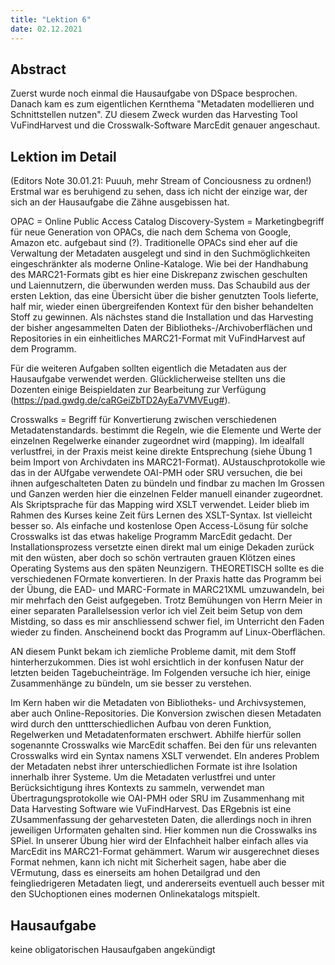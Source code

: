 ```yaml
---
title: "Lektion 6"
date: 02.12.2021
---
```


## Abstract
Zuerst wurde noch einmal die Hausaufgabe von DSpace besprochen. Danach kam es zum eigentlichen Kernthema "Metadaten modellieren und Schnittstellen nutzen". ZU diesem Zweck wurden das Harvesting Tool VuFindHarvest und die Crosswalk-Software MarcEdit genauer angeschaut.
## Lektion im Detail
(Editors Note 30.01.21: Puuuh, mehr Stream of Conciousness zu ordnen!)
Erstmal war es beruhigend zu sehen, dass ich nicht der einzige war, der sich an der Hausaufgabe die Zähne ausgebissen hat. 

OPAC = Online Public Access Catalog
Discovery-System = Marketingbegriff für neue Generation von OPACs, die nach dem Schema von Google, Amazon etc. aufgebaut sind (?).
Traditionelle OPACs sind eher auf die Verwaltung der Metadaten ausgelegt und sind in den Suchmöglichkeiten eingeschränkter als moderne Online-Kataloge. Wie bei der Handhabung des MARC21-Formats gibt es hier eine Diskrepanz zwischen geschulten und Laiennutzern, die überwunden werden muss.
Das Schaubild aus der ersten Lektion, das eine Übersicht über die bisher genutzten Tools lieferte, half mir, wieder einen übergreifenden Kontext für den bisher behandelten Stoff zu gewinnen. Als nächstes stand die Installation und das Harvesting der bisher angesammelten Daten der Bibliotheks-/Archivoberflächen und Repositories in ein einheitliches MARC21-Format mit VuFindHarvest auf dem Programm.

Für die weiteren Aufgaben sollten eigentlich die Metadaten aus der Hausaufgabe verwendet werden. Glücklicherweise stellten uns die Dozenten einige Beispieldaten zur Bearbeitung zur Verfügung (https://pad.gwdg.de/caRGeiZbTD2AyEa7VMVEug#).

Crosswalks = Begriff für Konvertierung zwischen verschiedenen Metadatenstandards. bestimmt die Regeln, wie die Elemente und Werte der einzelnen Regelwerke einander zugeordnet wird (mapping). Im idealfall verlustfrei, in der Praxis meist keine direkte Entsprechung (siehe Übung 1 beim Import von Archivdaten ins MARC21-Format).
AUstauschprotokolle wie das in der AUfgabe verwendete OAI-PMH oder SRU versuchen, die bei ihnen aufgeschalteten Daten zu bündeln und findbar zu machen
Im Grossen und Ganzen werden hier die einzelnen Felder manuell einander zugeordnet. Als Skriptsprache für das Mapping wird XSLT verwendet. Leider blieb im Rahmen des Kurses keine Zeit fürs Lernen des XSLT-Syntax. Ist vielleicht besser so.
Als einfache und kostenlose Open Access-Lösung für solche Crosswalks ist das etwas hakelige Programm MarcEdit gedacht. Der Installationsprozess versetzte einen direkt mal um einige Dekaden zurück mit den wüsten, aber doch so schön vertrauten grauen Klötzen eines Operating Systems aus den späten Neunzigern. 
THEORETISCH sollte es die verschiedenen FOrmate konvertieren. 
In der Praxis hatte das Programm bei der Übung, die EAD- und MARC-Formate in MARC21XML umzuwandeln, bei mir mehrfach den Geist aufgegeben. Trotz Bemühungen von Herrn Meier in einer separaten Parallelsession verlor ich viel Zeit beim Setup von dem Mistding, so dass es mir anschliessend schwer fiel, im Unterricht den Faden wieder zu finden.
Anscheinend bockt das Programm auf Linux-Oberflächen.

AN diesem Punkt bekam ich ziemliche Probleme damit, mit dem Stoff hinterherzukommen. Dies ist wohl ersichtlich in der konfusen Natur der letzten beiden Tagebucheinträge. Im Folgenden versuche ich hier, einige Zusammenhänge zu bündeln, um sie besser zu verstehen. 

Im Kern haben wir die Metadaten von Bibliotheks- und Archivsystemen, aber auch Online-Repositories. Die Konversion zwischen diesen Metadaten wird durch den unttterschiedlichen Aufbau von deren Funktion, Regelwerken und Metadatenformaten erschwert. Abhilfe hierfür sollen sogenannte Crosswalks wie MarcEdit schaffen. Bei den für uns relevanten Crosswalks wird ein Syntax namens XSLT verwendet. EIn anderes Problem der Metadaten nebst ihrer unterschiedlichen Formate ist ihre Isolation innerhalb ihrer Systeme.
Um die Metadaten verlustfrei und unter Berücksichtigung ihres Kontexts zu sammeln, verwendet man Übertragungsprotokolle wie OAI-PMH oder SRU im Zusammenhang mit Data Harvesting Software wie VuFindHarvest. Das ERgebnis ist eine ZUsammenfassung der geharvesteten Daten, die allerdings noch in ihren jeweiligen Urformaten gehalten sind. Hier kommen nun die Crosswalks ins SPiel. In unserer Übung hier wird der EInfachheit halber einfach alles via MarcEdit ins MARC21-Format gehämmert. 
Warum wir ausgerechnet dieses Format nehmen, kann ich nicht mit Sicherheit sagen, habe aber die VErmutung, dass es einerseits am hohen Detailgrad und den feingliedrigeren Metadaten liegt, und andererseits eventuell auch besser mit den SUchoptionen eines modernen Onlinekatalogs mitspielt.
## Hausaufgabe
keine obligatorischen Hausaufgaben angekündigt
